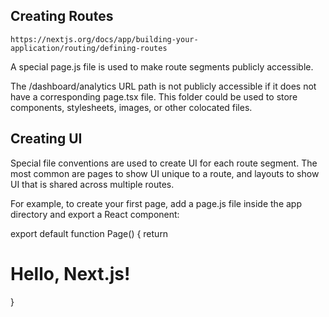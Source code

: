 ## Creating Routes

` https://nextjs.org/docs/app/building-your-application/routing/defining-routes `

A special page.js file is used to make route segments publicly accessible.

The /dashboard/analytics URL path is not publicly accessible if it does not have a corresponding page.tsx file. This folder could be used to store components, stylesheets, images, or other colocated files.

## Creating UI

Special file conventions are used to create UI for each route segment. The most common are pages to show UI unique to a route, and layouts to show UI that is shared across multiple routes.

For example, to create your first page, add a page.js file inside the app directory and export a React component:

export default function Page() {
  return <h1>Hello, Next.js!</h1>
}


